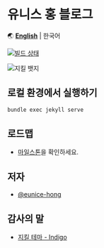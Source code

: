 # 유니스 홍 블로그

🌏 [**English**](https://github.com/eunice-hong/blog/blob/main/README.md) |  한국어

[![빌드 상태](https://github.com/eunice-hong/blog/actions/workflows/pages/pages-build-deployment/badge.svg)](https://github.com/eunice-hong/blog/actions/workflows/pages/pages-build-deployment)

![지킬 뱃지](https://img.shields.io/badge/powered%20by-jekyll-red.svg)

## 로컬 환경에서 실행하기

```bash
bundle exec jekyll serve
```

## 로드맵

- [마일스톤](https://github.com/eunice-hong/blog/milestones)을 확인하세요.

## 저자

- [@eunice-hong](https://www.github.com/eunice-hong)

## 감사의 말

- [지킬 테마 - Indigo](https://github.com/sergiokopplin/indigo)
